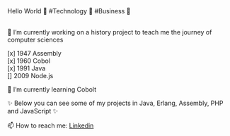 
  <!-- Hi there! Feel free to make this your own but don't use my data -->
<div align="">Hello World 👋 #Technology 🐠 #Business 🐳
  <br>
  <br>

</div>

🔭 I’m currently working on a history project to teach me the journey of computer sciences

[x] 1947 Assembly <br>
[x] 1960 Cobol <br>
[x] 1991 Java <br>
[] 2009 Node.js <br>

🌱 I’m currently learning Cobolt

✨ Below you can see some of my projects in Java, Erlang, Assembly, PHP and JavaScript ✨

📫 How to reach me: [Linkedin](https://www.google.com)

<!--
**wingemo/wingemo** is a ✨ _special_ ✨ repository because its `README.md` (this file) appears on your GitHub profile.

Here are some ideas to get you started:

- 🔭 I’m currently working on ...
- 🌱 I’m currently learning ...
- 👯 I’m looking to collaborate on ...
- 🤔 I’m looking for help with ...
- 💬 Ask me about ...
- 📫 How to reach me: ...
- 😄 Pronouns: ...
- ⚡ Fun fact: ...
-->
